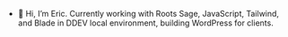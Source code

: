 - 👋 Hi, I’m Eric. Currently working with Roots Sage, JavaScript, Tailwind, and Blade in DDEV local environment, building WordPress for clients.
